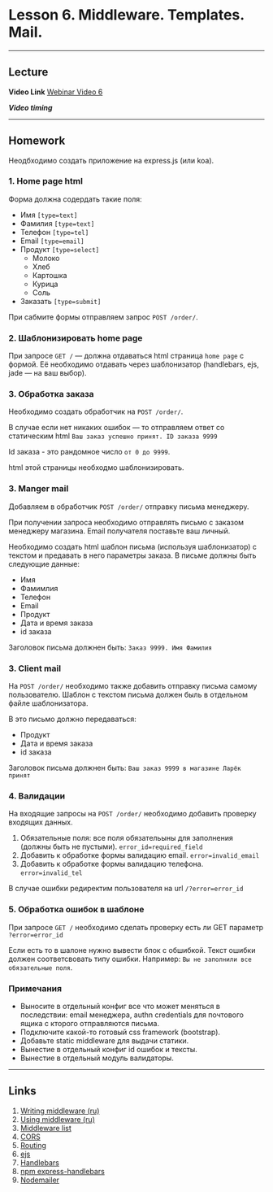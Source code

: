 # Lesson 6. Middleware. Templates. Mail.

----
## Lecture

**Video Link** [Webinar Video 6](https://youtu.be/OR5Vf58vSks)

***Video timing***

----
## Homework

Неодбходимо создать приложение на express.js (или koa).

### 1. Home page html

Форма должна содердать такие поля:
* Имя `[type=text]`
* Фамилия `[type=text]`
* Телефон `[type=tel]`
* Email `[type=email]`
* Продукт `[type=select]`
    * Молоко
    * Хлеб
    * Картошка
    * Курица
    * Соль
* Заказать `[type=submit]`

При сабмите формы отправляем запрос `POST /order/`.

### 2. Шаблонизировать home page

При запросе `GET /` — должна отдаваться html страница  `home page` с формой.
Её необходимо отдавать через шаблонизатор (handlebars, ejs, jade — на ваш выбор).

### 3. Обработка заказа

Необходимо создать обработчик на `POST /order/`.

В случае если нет никаких ошибок — то отправляем ответ со статическим html `Ваш заказ успешно принят. ID заказа 9999`

Id заказа - это рандомное число `от 0 до 9999`.

html этой страницы необходмо шаблонизировать.

### 3. Manger mail

Добавляем в обработчик `POST /order/` отправку письма менеджеру.
 
При получении запроса необходимо отправлять письмо с заказом менеджеру магазина. Email получателя поставьте ваш личный.

Необходимо создать html шаблон письма (используя шаблонизатор) с текстом и предавать в него параметры заказа.
В письме должны быть следующие данные: 
 
 * Имя
 * Фамимлия
 * Телефон 
 * Email 
 * Продукт 
 * Дата и время заказа
 * id заказа 

Заголовок письма должнен быть: `Заказ 9999. Имя Фамилия` 

### 3. Client mail

На `POST /order/` необходимо также добавить отправку письма самому пользователю.
Шаблон с текстом письма должен быль в отдельном файле шаблонизатора.

В это письмо должно передаваться:

* Продукт 
* Дата и время заказа
* id заказа 

Заголовок письма должнен быть: `Ваш заказ 9999 в магазине Ларёк принят`

### 4. Валидации

На входящие запросы на `POST /order/` необходимо добавить проверку входящих данных.

1. Обязательные поля: все поля обязательыны для заполнения (должны быть не пустыми). `error_id=required_field`
2. Добавить к обработке формы валидацию email. `error=invalid_email`
3. Добавить к обработке формы валидацию телефона. `error=invalid_tel`

В случае ошибки редиректим пользователя на url `/?error=error_id`
 
### 5. Обработка ошибок в шаблоне 

При запросе `GET /` необходимо сделать проверку есть ли GET параметр `?error=error_id`

Если есть то в шалоне нужно вывести блок с обшибкой. Текст ошибки должен соответсвовать типу ошибки. 
Например: `Вы не заполнили все обязательные поля`.

### Примечания

* Выносите в отдельный конфиг все что может меняться в последствии: 
email менеджера, authn credentials для почтового ящика с кторого отправляются письма.
* Подключите какой-то готовый css framework (bootstrap).
* Добавьте static middleware для выдачи статики.
* Вынестие в отдельный конфиг id ошибок и тексты.
* Вынестие в отдельный модуль валидаторы.
    
----
## Links

1. [Writing middleware (ru)](http://expressjs.com/ru/guide/writing-middleware.html)
2. [Using middleware (ru)](http://expressjs.com/ru/guide/using-middleware.html)
3. [Middleware list](http://expressjs.com/ru/resources/middleware.html)
4. [CORS](https://www.npmjs.com/package/cors)
5. [Routing](http://expressjs.com/ru/guide/routing.html)
6. [ejs](http://www.embeddedjs.com)
7. [Handlebars](http://handlebarsjs.com)
8. [npm express-handlebars](https://www.npmjs.com/package/express-handlebars)
9. [Nodemailer](https://nodemailer.com)
